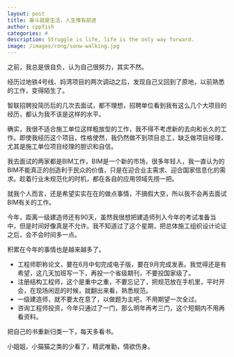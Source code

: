 ```yaml
---
layout: post
title: 奋斗就是生活，人生惟有前进
author: cppfish
categories: #
description: Struggle is life, life is the only way forward.
image: /images/rong/sonw-walking.jpg
---
```


之前，我总是很自负，认为自己很努力，其实不然。

经历过地铁4号线、妈湾项目的两次调动之后，发现自己又回到了原地，以前熟悉的工作，变得陌生了。

智联招聘投简历后的几次去面试，都不理想，招聘单位看到我有这么几个大项目的经历，都认为我不该是这样的水平。

确实，我很不适合施工单位这样粗放型的工作，我不得不考虑新的去向和长久的工作。即使我经历这个项目，性格使然，我仍然做不到项目总工，缺乏做项目经理，尤其是施工单位项目经理的胆识和自信。

我去面试的两家都是BIM工作，BIM是一个新的市场，很多年轻人，我一直认为的BIM不能真正的创造利于民众的价值，只是在迎合业主需求、迎合国家信息化的需求。趁着行业未规范化的时机，都在各自的应用领域先捞一把。

就我个人而言，还是希望实实在在的做点事情，不搞假大空，所以我不会再去面试BIM有关的工作。

今年，距离一级建造师还有90天，虽然我很想把建造师列入今年的考试准备当中，但是时间好像真是不允许。我不知道过了这个星期，把总体施工组织设计论证之后，会不会时间多一点。

积累在今年的事情也是越来越多了。

- 工程师职称论文，要在6月中旬完成电子版，要在9月完成发表。我觉得还是有希望，这几天加班写一下，再投一个省级期刊，不要投国家级了。
- 注册结构工程师，这个是重中之重，不要忘记了，把规范放在手机里，平时开会，在现场闲逛的时候，就翻出来看，熟悉规范。
- 一级建造师，就不要太在意了，以做题为主吧，不用期望一次全过。
- 咨询工程师投资，今年只通过了一门，那么明年再考三门，这个短期内不用再看资料。

把自己的书重新归类一下，每天多看书。

小姐姐，小猫猫之类的少看了，精武唯勤，情欲伤身。



